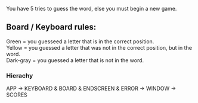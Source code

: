 You have 5 tries to guess the word, else you must begin a new game.


## Board / Keyboard rules:
Green = you guesseed a letter that is in the correct position.  
Yellow = you guessed a letter that was not in the correct position, but in the word.  
Dark-gray = you guessed a letter that is not in the word.




### Hierachy
APP -> KEYBOARD & BOARD & ENDSCREEN & ERROR -> WINDOW -> SCORES
